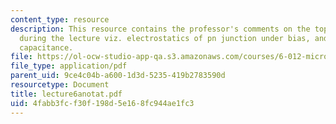 ```yaml
---
content_type: resource
description: This resource contains the professor's comments on the topics covered
  during the lecture viz. electrostatics of pn junction under bias, and depletion
  capacitance.
file: https://ol-ocw-studio-app-qa.s3.amazonaws.com/courses/6-012-microelectronic-devices-and-circuits-fall-2005/4fabb3fcf30f198d5e168fc944ae1fc3_lecture6anotat.pdf
file_type: application/pdf
parent_uid: 9ce4c04b-a600-1d3d-5235-419b2783590d
resourcetype: Document
title: lecture6anotat.pdf
uid: 4fabb3fc-f30f-198d-5e16-8fc944ae1fc3
---
```

